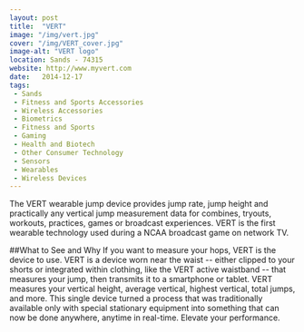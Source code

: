 ```yaml
---
layout: post
title:  "VERT"
image: "/img/vert.jpg"
cover: "/img/VERT_cover.jpg"
image-alt: "VERT logo"
location: Sands - 74315
website: http://www.myvert.com
date:   2014-12-17
tags:
 - Sands
 - Fitness and Sports Accessories
 - Wireless Accessories
 - Biometrics
 - Fitness and Sports
 - Gaming
 - Health and Biotech
 - Other Consumer Technology
 - Sensors
 - Wearables
 - Wireless Devices
---
```


The VERT wearable jump device provides jump rate, jump height and practically any vertical jump measurement data for combines, tryouts, workouts, practices, games or broadcast experiences. VERT is the first wearable technology used during a NCAA broadcast game on network TV.

##What to See and Why
If you want to measure your hops, VERT is the device to use. VERT is a device worn near the waist -- either clipped to your shorts or integrated within clothing, like the VERT active waistband -- that measures your jump, then transmits it to a smartphone or tablet. VERT measures your vertical height, average vertical, highest vertical, total jumps, and more. This single device turned a process that was traditionally available only with special stationary equipment into something that can now be done anywhere, anytime in real-time. Elevate your performance.